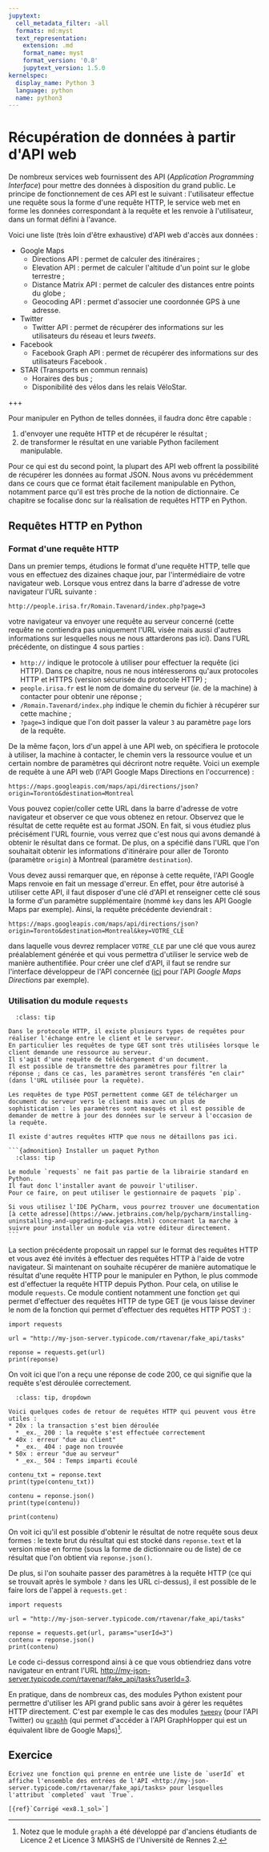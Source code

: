 ```yaml
---
jupytext:
  cell_metadata_filter: -all
  formats: md:myst
  text_representation:
    extension: .md
    format_name: myst
    format_version: '0.8'
    jupytext_version: 1.5.0
kernelspec:
  display_name: Python 3
  language: python
  name: python3
---
```


# Récupération de données à partir d'API web

De nombreux services web fournissent des API (_Application Programming Interface_) pour mettre des données à disposition du grand public. Le principe de fonctionnement de ces API est le suivant : l'utilisateur effectue une requête sous la forme d'une requête HTTP, le service web met en forme les données correspondant à la requête et les renvoie à l'utilisateur, dans un format défini à l'avance.

Voici une liste (très loin d'être exhaustive) d'API web d'accès aux données :

* Google Maps
    * Directions API : permet de calculer des itinéraires ;
    * Elevation API : permet de calculer l'altitude d'un point sur le globe terrestre ;
    * Distance Matrix API : permet de calculer des distances entre points du globe ;
    * Geocoding API : permet d'associer une coordonnée GPS à une adresse.
* Twitter
    * Twitter API : permet de récupérer des informations sur les utilisateurs du réseau et leurs _tweets_.
* Facebook
    * Facebook Graph API : permet de récupérer des informations sur des utilisateurs Facebook .
* STAR (Transports en commun rennais)
    * Horaires des bus ;
    * Disponibilité des vélos dans les relais VéloStar.

+++

Pour manipuler en Python de telles données, il faudra donc être capable :

1. d'envoyer une requête HTTP et de récupérer le résultat ;
2. de transformer le résultat en une variable Python facilement manipulable.

Pour ce qui est du second point, la plupart des API web offrent la possibilité de récupérer les données au format JSON.
Nous avons vu précédemment dans ce cours que ce format était facilement manipulable en Python, notamment parce qu'il est très proche de la notion de dictionnaire.
Ce chapitre se focalise donc sur la réalisation de requêtes HTTP en Python.

## Requêtes HTTP en Python

### Format d'une requête HTTP

Dans un premier temps, étudions le format d'une requête HTTP, telle que vous en effectuez des dizaines chaque jour, par l'intermédiaire de votre navigateur web.
Lorsque vous entrez dans la barre d'adresse de votre navigateur l'URL suivante :

```
http://people.irisa.fr/Romain.Tavenard/index.php?page=3
```

votre navigateur va envoyer une requête au serveur concerné (cette requête ne contiendra pas uniquement l'URL visée mais aussi d'autres informations sur lesquelles nous ne nous attarderons pas ici).
Dans l'URL précédente, on distingue 4 sous parties :

* `http://` indique le protocole à utiliser pour effectuer la requête (ici HTTP). Dans ce chapitre, nous ne nous intéresserons qu'aux protocoles HTTP et HTTPS (version sécurisée du protocole HTTP) ;
* `people.irisa.fr` est le nom de domaine du serveur (_ie._ de la machine) à contacter pour obtenir une réponse ;
* `/Romain.Tavenard/index.php` indique le chemin du fichier à récupérer sur cette machine ;
* `?page=3` indique que l'on doit passer la valeur `3` au paramètre `page` lors de la requête.

De la même façon, lors d'un appel à une API web, on spécifiera le protocole à utiliser, la machine à contacter, le chemin vers la ressource voulue et un certain nombre de paramètres qui décriront notre requête.
Voici un exemple de requête à une API web (l'API Google Maps Directions en l'occurrence) :
```
https://maps.googleapis.com/maps/api/directions/json?origin=Toronto&destination=Montreal
```

Vous pouvez copier/coller cette URL dans la barre d'adresse de votre navigateur et observer ce que vous obtenez en retour.
Observez que le résultat de cette requête est au format JSON.
En fait, si vous étudiez plus précisément l'URL fournie, vous verrez que c'est nous qui avons demandé à obtenir le résultat dans ce format.
De plus, on a spécifié dans l'URL que l'on souhaitait obtenir les informations d'itinéraire pour aller de Toronto (paramètre `origin`) à Montreal (paramètre `destination`).

Vous devez aussi remarquer que, en réponse à cette requête, l'API Google Maps renvoie en fait un message d'erreur.
En effet, pour être autorisé à utiliser cette API, il faut disposer d'une clé d'API et renseigner cette clé sous la forme d'un paramètre supplémentaire (nommé `key` dans les API Google Maps par exemple).
Ainsi, la requête précédente deviendrait :
```
https://maps.googleapis.com/maps/api/directions/json?origin=Toronto&destination=Montreal&key=VOTRE_CLE
```

dans laquelle vous devrez remplacer `VOTRE_CLE` par une clé que vous aurez préalablement générée et qui vous permettra d'utiliser le service web de manière authentifiée.
Pour créer une clef d'API, il faut se rendre sur l'interface développeur de l'API concernée ([ici](https://developers.google.com/maps/documentation/directions/start?hl=fr) pour l'API _Google Maps Directions_ par exemple).

### Utilisation du module `requests`

```{admonition} Les requêtes HTTP en (très) bref
  :class: tip

Dans le protocole HTTP, il existe plusieurs types de requêtes pour réaliser l'échange entre le client et le serveur.
En particulier les requêtes de type GET sont très utilisées lorsque le client demande une ressource au serveur.
Il s'agit d'une requête de téléchargement d'un document.
Il est possible de transmettre des paramètres pour filtrer la réponse ; dans ce cas, les paramètres seront transférés "en clair" (dans l'URL utilisée pour la requête).

Les requêtes de type POST permettent comme GET de télécharger un document du serveur vers le client mais avec un plus de sophistication : les paramètres sont masqués et il est possible de demander de mettre à jour des données sur le serveur à l'occasion de la requête.

Il existe d'autres requêtes HTTP que nous ne détaillons pas ici.
```

````{margin}
```{admonition} Installer un paquet Python
  :class: tip

Le module `requests` ne fait pas partie de la librairie standard en Python.
Il faut donc l'installer avant de pouvoir l'utiliser.
Pour ce faire, on peut utiliser le gestionnaire de paquets `pip`.

Si vous utilisez l'IDE PyCharm, vous pourrez trouver une documentation [à cette adresse](https://www.jetbrains.com/help/pycharm/installing-uninstalling-and-upgrading-packages.html) concernant la marche à suivre pour installer un module via votre éditeur directement.
```
````

La section précédente proposait un rappel sur le format des requêtes HTTP et vous avez été invités à effectuer des requêtes HTTP à l'aide de votre navigateur.
Si maintenant on souhaite récupérer de manière automatique le résultat d'une requête HTTP pour le manipuler en Python, le plus commode est d'effectuer la requête HTTP depuis Python.
Pour cela, on utilise le module `requests`.
Ce module contient notamment une fonction `get` qui permet d'effectuer des requêtes HTTP de type GET (je vous laisse deviner le nom de la fonction qui permet d'effectuer des requêtes HTTP POST :) :

```{code-cell}
import requests

url = "http://my-json-server.typicode.com/rtavenar/fake_api/tasks"

reponse = requests.get(url)
print(reponse)
```

On voit ici que l'on a reçu une réponse de code 200, ce qui signifie que la requête s'est déroulée correctement.

```{admonition} Codes de retour HTTP
  :class: tip, dropdown

Voici quelques codes de retour de requêtes HTTP qui peuvent vous être utiles :
* 20x : la transaction s'est bien déroulée
  * _ex._ 200 : la requête s'est effectuée correctement
* 40x : erreur "due au client"
  * _ex._ 404 : page non trouvée
* 50x : erreur "due au serveur"
  * _ex._ 504 : Temps imparti écoulé
```

```{code-cell}
contenu_txt = reponse.text
print(type(contenu_txt))
```

```{code-cell}
contenu = reponse.json()
print(type(contenu))
```

```{code-cell}
print(contenu)
```

On voit ici qu'il est possible d'obtenir le résultat de notre requête sous deux formes : le texte brut du résultat qui est stocké dans `reponse.text` et la version mise en forme (sous la forme de dictionnaire ou de liste) de ce résultat que l'on obtient via `reponse.json()`.

De plus, si l'on souhaite passer des paramètres à la requête HTTP (ce qui se trouvait après le symbole `?` dans les URL ci-dessus), il est possible de le faire lors de l'appel à `requests.get` :

```{code-cell}
import requests

url = "http://my-json-server.typicode.com/rtavenar/fake_api/tasks"

reponse = requests.get(url, params="userId=3")
contenu = reponse.json()
print(contenu)
```

Le code ci-dessus correspond ainsi à ce que vous obtiendriez dans votre navigateur en entrant l'URL <http://my-json-server.typicode.com/rtavenar/fake_api/tasks?userId=3>.

En pratique, dans de nombreux cas, des modules Python existent pour permettre d'utiliser les API grand public sans avoir à gérer les requêtes HTTP directement.
C'est par exemple le cas des modules [`tweepy`](http://docs.tweepy.org/en/latest/) (pour l'API Twitter) ou [`graphh`](https://graphh.readthedocs.io/en/latest/) (qui permet d'accéder à l'API GraphHopper qui est un équivalent libre de Google Maps)[^graphh].

[^graphh]: Notez que le module `graphh` a été développé par d'anciens étudiants de Licence 2 et Licence 3 MIASHS de l'Université de Rennes 2.

## Exercice

```{admonition} **Exercice 8.1**
Écrivez une fonction qui prenne en entrée une liste de `userId` et affiche l'ensemble des entrées de l'API <http://my-json-server.typicode.com/rtavenar/fake_api/tasks> pour lesquelles l'attribut `completed` vaut `True`.

[{ref}`Corrigé <ex8.1_sol>`]
```
